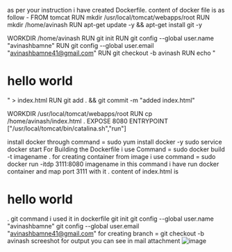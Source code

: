 as per your instruction i have created Dockerfile.
content of docker file is as follow - 
FROM tomcat
RUN mkdir /usr/local/tomcat/webapps/root
RUN mkdir /home/avinash
RUN apt-get update -y && apt-get install git -y

WORKDIR /home/avinash
RUN git init
RUN git config --global user.name "avinashbamne"
RUN git config --global user.email "avinashbamne41@gmail.com"
RUN git checkout -b avinash
RUN echo "<h1>hello world </h1>" > index.html
RUN git add . && git commit -m "added index.html"

WORKDIR /usr/local/tomcat/webapps/root
RUN cp /home/avinash/index.html .
EXPOSE 8080
ENTRYPOINT  ["/usr/local/tomcat/bin/catalina.sh","run"]

install docker through command = sudo yum install docker -y 
sudo  service docker start
For Building the Dockerfile i use Command = sudo docker build -t imagename .
for creating container from image i use command = sudo docker run -itdp 3111:8080 imagename 
in this command i have run docker container and map port 3111 with it .
content of index.html is <h1> hello world </h1> .
git command i used it in dockerfile 
git init
git config --global user.name "avinashbamne"
git config --global user.email "avinashbamne41@gmail.com"
for creating branch = git checkout -b avinash
screeshot for output you can see in mail attachment ![image](https://user-images.githubusercontent.com/108449703/176693035-a4207860-0b10-44fa-83d9-34ddca2084f3.png)
